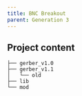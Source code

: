 ```yaml
---
title: BNC Breakout
parent: Generation 3
---
```


## Project content

```
├── gerber_v1.0
├── gerber_v1.1
│   └── old
├── lib
└── mod
```